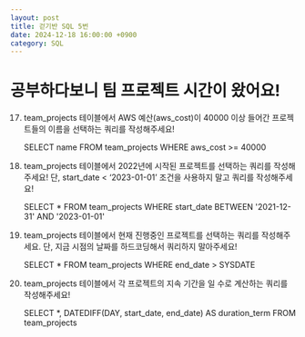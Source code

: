 ```yaml
---
layout: post
title: 걷기반 SQL 5번
date: 2024-12-18 16:00:00 +0900
category: SQL
---
```

# 공부하다보니 팀 프로젝트 시간이 왔어요!

17. team_projects 테이블에서 AWS 예산(aws_cost)이 40000 이상 들어간 프로젝트들의 이름을 선택하는 쿼리를 작성해주세요!

    SELECT name FROM team_projects WHERE aws_cost >= 40000

18. team_projects 테이블에서 2022년에 시작된 프로젝트를 선택하는 쿼리를 작성해주세요! 단, start_date < ‘2023-01-01’ 조건을 사용하지 말고 쿼리를 작성해주세요!

    SELECT * FROM team_projects WHERE start_date BETWEEN '2021-12-31' AND '2023-01-01'

19. team_projects 테이블에서 현재 진행중인 프로젝트를 선택하는 쿼리를 작성해주세요. 단, 지금 시점의 날짜를 하드코딩해서 쿼리하지 말아주세요!

    SELECT * FROM team_projects WHERE end_date > SYSDATE

20. team_projects 테이블에서 각 프로젝트의 지속 기간을 일 수로 계산하는 쿼리를 작성해주세요!

    SELECT *, DATEDIFF(DAY, start_date, end_date) AS duration_term FROM team_projects 